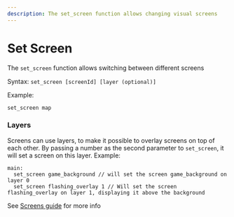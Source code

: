 ```yaml
---
description: The set_screen function allows changing visual screens
---
```


# Set Screen

The `set_screen` function allows switching between different screens

Syntax: `set_screen [screenId] [layer (optional)]`

Example:

```narrat
set_screen map
```

### Layers

Screens can use layers, to make it possible to overlay screens on top of each other. By passing a number as the second parameter to `set_screen`, it will set a screen on this layer. Example:

```narrat
main:
  set_screen game_background // will set the screen game_background on layer 0
  set_screen flashing_overlay 1 // Will set the screen flashing_overlay on layer 1, displaying it above the background
```

See [Screens guide](../../features/viewport.md) for more info
